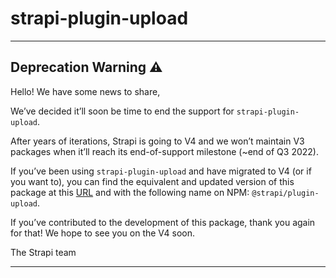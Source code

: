 # strapi-plugin-upload

---

## Deprecation Warning :warning:

Hello! We have some news to share,

We’ve decided it’ll soon be time to end the support for `strapi-plugin-upload`.

After years of iterations, Strapi is going to V4 and we won’t maintain V3 packages when it’ll reach its end-of-support milestone (~end of Q3 2022).

If you’ve been using `strapi-plugin-upload` and have migrated to V4 (or if you want to), you can find the equivalent and updated version of this package at this [URL](https://github.com/strapi/strapi/tree/master/packages/core/upload) and with the following name on NPM: `@strapi/plugin-upload`.

If you’ve contributed to the development of this package, thank you again for that! We hope to see you on the V4 soon.

The Strapi team

---
